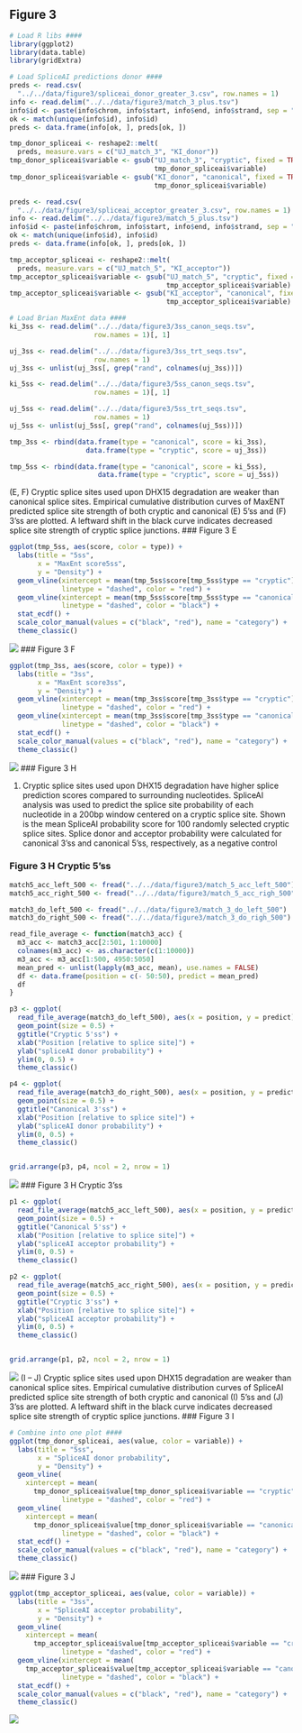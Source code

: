## Figure 3

``` r
# Load R libs ####
library(ggplot2)
library(data.table)
library(gridExtra)
```

``` r
# Load SpliceAI predictions donor ####
preds <- read.csv(
  "../../data/figure3/spliceai_donor_greater_3.csv", row.names = 1)
info <- read.delim("../../data/figure3/match_3_plus.tsv")
info$id <- paste(info$chrom, info$start, info$end, info$strand, sep = "|")
ok <- match(unique(info$id), info$id)
preds <- data.frame(info[ok, ], preds[ok, ])

tmp_donor_spliceai <- reshape2::melt(
  preds, measure.vars = c("UJ_match_3", "KI_donor"))
tmp_donor_spliceai$variable <- gsub("UJ_match_3", "cryptic", fixed = TRUE,
                                    tmp_donor_spliceai$variable)
tmp_donor_spliceai$variable <- gsub("KI_donor", "canonical", fixed = TRUE,
                                    tmp_donor_spliceai$variable)

preds <- read.csv(
  "../../data/figure3/spliceai_acceptor_greater_3.csv", row.names = 1)
info <- read.delim("../../data/figure3/match_5_plus.tsv")
info$id <- paste(info$chrom, info$start, info$end, info$strand, sep = "|")
ok <- match(unique(info$id), info$id)
preds <- data.frame(info[ok, ], preds[ok, ])

tmp_acceptor_spliceai <- reshape2::melt(
  preds, measure.vars = c("UJ_match_5", "KI_acceptor"))
tmp_acceptor_spliceai$variable <- gsub("UJ_match_5", "cryptic", fixed = TRUE,
                                       tmp_acceptor_spliceai$variable)
tmp_acceptor_spliceai$variable <- gsub("KI_acceptor", "canonical", fixed = TRUE,
                                       tmp_acceptor_spliceai$variable)

# Load Brian MaxEnt data ####
ki_3ss <- read.delim("../../data/figure3/3ss_canon_seqs.tsv",
                     row.names = 1)[, 1]

uj_3ss <- read.delim("../../data/figure3/3ss_trt_seqs.tsv",
                     row.names = 1)
uj_3ss <- unlist(uj_3ss[, grep("rand", colnames(uj_3ss))])

ki_5ss <- read.delim("../../data/figure3/5ss_canon_seqs.tsv",
                     row.names = 1)[, 1]

uj_5ss <- read.delim("../../data/figure3/5ss_trt_seqs.tsv",
                     row.names = 1)
uj_5ss <- unlist(uj_5ss[, grep("rand", colnames(uj_5ss))])

tmp_3ss <- rbind(data.frame(type = "canonical", score = ki_3ss),
                   data.frame(type = "cryptic", score = uj_3ss))

tmp_5ss <- rbind(data.frame(type = "canonical", score = ki_5ss),
                      data.frame(type = "cryptic", score = uj_5ss))
```

(E, F) Cryptic splice sites used upon DHX15 degradation are weaker than
canonical splice sites. Empirical cumulative distribution curves of
MaxENT predicted splice site strength of both cryptic and canonical (E)
5’ss and (F) 3’ss are plotted. A leftward shift in the black curve
indicates decreased splice site strength of cryptic splice junctions.
\#\#\# Figure 3 E

``` r
ggplot(tmp_5ss, aes(score, color = type)) +
  labs(title = "5ss",
       x = "MaxEnt score5ss",
       y = "Density") +
  geom_vline(xintercept = mean(tmp_5ss$score[tmp_5ss$type == "cryptic"]),
             linetype = "dashed", color = "red") +
  geom_vline(xintercept = mean(tmp_5ss$score[tmp_5ss$type == "canonical"]),
             linetype = "dashed", color = "black") +
  stat_ecdf() +
  scale_color_manual(values = c("black", "red"), name = "category") +
  theme_classic()
```

![](figure3_files/figure-markdown_github/3_E-1.png) \#\#\# Figure 3 F

``` r
ggplot(tmp_3ss, aes(score, color = type)) +
  labs(title = "3ss",
       x = "MaxEnt score3ss",
       y = "Density") +
  geom_vline(xintercept = mean(tmp_3ss$score[tmp_3ss$type == "cryptic"]),
             linetype = "dashed", color = "red") +
  geom_vline(xintercept = mean(tmp_3ss$score[tmp_3ss$type == "canonical"]),
             linetype = "dashed", color = "black") +
  stat_ecdf() +
  scale_color_manual(values = c("black", "red"), name = "category") +
  theme_classic()
```

![](figure3_files/figure-markdown_github/3_F-1.png) \#\#\# Figure 3 H

1.  Cryptic splice sites used upon DHX15 degradation have higher splice
    prediction scores compared to surrounding nucleotides. SpliceAI
    analysis was used to predict the splice site probability of each
    nucleotide in a 200bp window centered on a cryptic splice site.
    Shown is the mean SpliceAI probability score for 100 randomly
    selected cryptic splice sites. Splice donor and acceptor probability
    were calculated for canonical 3’ss and canonical 5’ss, respectively,
    as a negative control

### Figure 3 H Cryptic 5’ss

``` r
match5_acc_left_500 <- fread("../../data/figure3/match_5_acc_left_500")
match5_acc_right_500 <- fread("../../data/figure3/match_5_acc_righ_500")

match3_do_left_500 <- fread("../../data/figure3/match_3_do_left_500")
match3_do_right_500 <- fread("../../data/figure3/match_3_do_righ_500")

read_file_average <- function(match3_acc) {
  m3_acc <- match3_acc[2:501, 1:10000]
  colnames(m3_acc) <- as.character(c(1:10000))
  m3_acc <- m3_acc[1:500, 4950:5050]
  mean_pred <- unlist(lapply(m3_acc, mean), use.names = FALSE)
  df <- data.frame(position = c(- 50:50), predict = mean_pred)
  df
}
```

``` r
p3 <- ggplot(
  read_file_average(match3_do_left_500), aes(x = position, y = predict)) +
  geom_point(size = 0.5) +
  ggtitle("Cryptic 5'ss") +
  xlab("Position [relative to splice site]") +
  ylab("spliceAI donor probability") +
  ylim(0, 0.5) +
  theme_classic()

p4 <- ggplot(
  read_file_average(match3_do_right_500), aes(x = position, y = predict)) +
  geom_point(size = 0.5) +
  ggtitle("Canonical 3'ss") +
  xlab("Position [relative to splice site]") +
  ylab("spliceAI donor probability") +
  ylim(0, 0.5) +
  theme_classic()


grid.arrange(p3, p4, ncol = 2, nrow = 1)
```

![](figure3_files/figure-markdown_github/3_H_Cryptic_5ss-1.png) \#\#\#
Figure 3 H Cryptic 3’ss

``` r
p1 <- ggplot(
  read_file_average(match5_acc_left_500), aes(x = position, y = predict)) +
  geom_point(size = 0.5) +
  ggtitle("Canonical 5'ss") +
  xlab("Position [relative to splice site]") +
  ylab("spliceAI acceptor probability") +
  ylim(0, 0.5) +
  theme_classic()

p2 <- ggplot(
  read_file_average(match5_acc_right_500), aes(x = position, y = predict)) +
  geom_point(size = 0.5) +
  ggtitle("Cryptic 3'ss") +
  xlab("Position [relative to splice site]") +
  ylab("spliceAI acceptor probability") +
  ylim(0, 0.5) +
  theme_classic()


grid.arrange(p1, p2, ncol = 2, nrow = 1)
```

![](figure3_files/figure-markdown_github/3_H_Cryptic_3ss-1.png) (I – J)
Cryptic splice sites used upon DHX15 degradation are weaker than
canonical splice sites. Empirical cumulative distribution curves of
SpliceAI predicted splice site strength of both cryptic and canonical
(I) 5’ss and (J) 3’ss are plotted. A leftward shift in the black curve
indicates decreased splice site strength of cryptic splice junctions.
\#\#\# Figure 3 I

``` r
# Combine into one plot ####
ggplot(tmp_donor_spliceai, aes(value, color = variable)) +
  labs(title = "5ss",
       x = "SpliceAI donor probability",
       y = "Density") +
  geom_vline(
    xintercept = mean(
      tmp_donor_spliceai$value[tmp_donor_spliceai$variable == "cryptic"]),
             linetype = "dashed", color = "red") +
  geom_vline(
    xintercept = mean(
      tmp_donor_spliceai$value[tmp_donor_spliceai$variable == "canonical"]),
             linetype = "dashed", color = "black") +
  stat_ecdf() +
  scale_color_manual(values = c("black", "red"), name = "category") +
  theme_classic()
```

![](figure3_files/figure-markdown_github/3_I-1.png) \#\#\# Figure 3 J

``` r
ggplot(tmp_acceptor_spliceai, aes(value, color = variable)) +
  labs(title = "3ss",
       x = "SpliceAI acceptor probability",
       y = "Density") +
  geom_vline(
    xintercept = mean(
      tmp_acceptor_spliceai$value[tmp_acceptor_spliceai$variable == "cryptic"]),
             linetype = "dashed", color = "red") +
  geom_vline(xintercept = mean(
    tmp_acceptor_spliceai$value[tmp_acceptor_spliceai$variable == "canonical"]),
             linetype = "dashed", color = "black") +
  stat_ecdf() +
  scale_color_manual(values = c("black", "red"), name = "category") +
  theme_classic()
```

![](figure3_files/figure-markdown_github/3_J-1.png)
